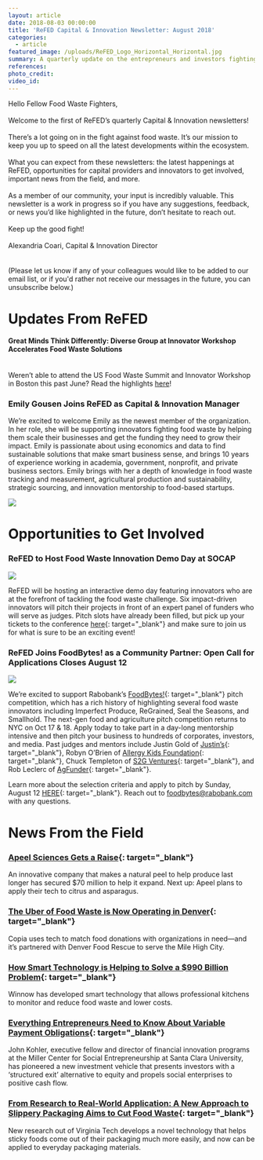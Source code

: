 ```yaml
---
layout: article
date: 2018-08-03 00:00:00
title: 'ReFED Capital & Innovation Newsletter: August 2018'
categories:
  - article
featured_image: /uploads/ReFED_Logo_Horizontal_Horizontal.jpg
summary: A quarterly update on the entrepreneurs and investors fighting food waste
references:
photo_credit:
video_id:
---
```


Hello Fellow Food Waste Fighters,<br><br>Welcome to the first of ReFED’s quarterly Capital & Innovation newsletters!<br><br>There’s a lot going on in the fight against food waste. It’s our mission to keep you up to speed on all the latest developments within the ecosystem.<br><br>What you can expect from these newsletters: the latest happenings at ReFED, opportunities for capital providers and innovators to get involved, important news from the field, and more.<br><br>As a member of our community, your input is incredibly valuable. This newsletter is a work in progress so if you have any suggestions, feedback, or news you’d like highlighted in the future, don’t hesitate to reach out.<br><br>Keep up the good fight!<br><br>Alexandria Coari, Capital & Innovation Director<br><br><br>(Please let us know if any of your colleagues would like to be added to our email list, or if you'd rather not receive our messages in the future, you can unsubscribe below.)

# Updates From ReFED

#### Great Minds Think Differently: Diverse Group at Innovator Workshop Accelerates Food Waste Solutions

<br>Weren’t able to attend the US Food Waste Summit and Innovator Workshop in Boston this past June? Read the highlights&nbsp;[here](https://www.refed.com/content-hub/great-minds-think-differently-diverse-group-at-innovator-workshop-accelerates-food-waste-solutions)!

### Emily Gousen Joins ReFED as Capital & Innovation Manager

We’re excited to welcome Emily as the newest member of the organization. In her role, she will be supporting innovators fighting food waste by helping them scale their businesses and get the funding they need to grow their impact. Emily is passionate about using economics and data to find sustainable solutions that make smart business sense, and brings 10 years of experience working in academia, government, nonprofit, and private business sectors. Emily brings with her a depth of knowledge in food waste tracking and measurement, agricultural production and sustainability, strategic sourcing, and innovation mentorship to food-based startups.

![](/uploads/emilyg.jpg)

# Opportunities to Get Involved

### ReFED to Host Food Waste Innovation Demo Day at SOCAP

![](/uploads/socap2018pic.png)

ReFED will be hosting an interactive demo day featuring innovators who are at the forefront of tackling the food waste challenge. Six impact-driven innovators will pitch their projects in front of an expert panel of funders who will serve as judges. Pitch slots have already been filled, but pick up your tickets to the conference&nbsp;[here](http://socialcapitalmarkets.net/register/){: target="_blank"} and make sure to join us for what is sure to be an exciting event!

### ReFED Joins FoodBytes! as a Community Partner: Open Call for Applications Closes August 12

![](/uploads/pasted-image-0.png)

We’re excited to support Rabobank’s&nbsp;[FoodBytes!](https://www.foodbytesworld.com){: target="_blank"}&nbsp;pitch competition, which has a rich history of highlighting several food waste innovators including Imperfect Produce, ReGrained, Seal the Seasons, and Smallhold. The next-gen food and agriculture pitch competition returns to NYC on Oct 17 & 18. Apply today to take part in a day-long mentorship intensive and then pitch your business to hundreds of corporates, investors, and media. Past judges and mentors include Justin Gold of&nbsp;[Justin’s](http://justins.com){: target="_blank"}, Robyn O’Brien of&nbsp;[Allergy Kids Foundation](https://robynobrien.com/allergy-kids-foundation/){: target="_blank"}, Chuck Templeton of&nbsp;[S2G Ventures](http://s2gventures.com){: target="_blank"}, and Rob Leclerc of&nbsp;[AgFunder](https://agfunder.com/?mc_cid=0d9102b7cf&amp;mc_eid=411fa807ad){: target="_blank"}.

Learn more about the selection criteria and apply to pitch by Sunday, August 12&nbsp;[HERE](https://www.foodbytesworld.com/apply-to-pitch-nyc-2018){: target="_blank"}. Reach out to foodbytes@rabobank.com with any questions.

# News From the Field

### [Apeel Sciences Gets a Raise](https://thespoon.tech/apeel-sciences-raises-70m-to-extend-avocados-shelf-life/?mc_cid=0d9102b7cf&amp;mc_eid=411fa807ad){: target="_blank"}

An innovative company that makes a natural peel to help produce last longer has secured $70 million to help it expand. Next up: Apeel plans to apply their tech to citrus and asparagus.

### [The Uber of Food Waste is Now Operating in Denver](https://www.5280.com/2018/07/the-uber-of-food-waste-is-now-operating-in-denver/?mc_cid=0d9102b7cf&amp;mc_eid=411fa807ad){: target="_blank"}

Copia uses tech to match food donations with organizations in need—and it’s partnered with Denver Food Rescue to serve the Mile High City.

### [How Smart Technology is Helping to Solve a $990 Billion Problem](https://www.cnbc.com/2018/07/26/how-smart-technology-is-helping-to-solve-a-990-billion-problem.html?mc_cid=0d9102b7cf&amp;mc_eid=411fa807ad){: target="_blank"}

Winnow has developed smart technology that allows professional kitchens to monitor and reduce food waste and lower costs.

### [Everything Entrepreneurs Need to Know About Variable Payment Obligations](https://consciouscompanymedia.com/sustainable-business/finance-capital/everything-entrepreneurs-need-to-know-about-variable-payment-obligations-vpo/?mc_cid=0d9102b7cf&amp;mc_eid=411fa807ad){: target="_blank"}

John Kohler, executive fellow and director of financial innovation programs at the Miller Center for Social Entrepreneurship at Santa Clara University, has pioneered a new investment vehicle that presents investors with a ‘structured exit’ alternative to equity and propels social enterprises to positive cash flow.

### [From Research to Real-World Application: A New Approach to Slippery Packaging Aims to Cut Food Waste](https://www.manufacturing.net/news/2018/08/new-approach-slippery-packaging-aims-cut-food-waste?mc_cid=0d9102b7cf&amp;mc_eid=411fa807ad){: target="_blank"}

New research out of Virginia Tech develops a novel technology that helps sticky foods come out of their packaging much more easily, and now can be applied to everyday packaging materials.